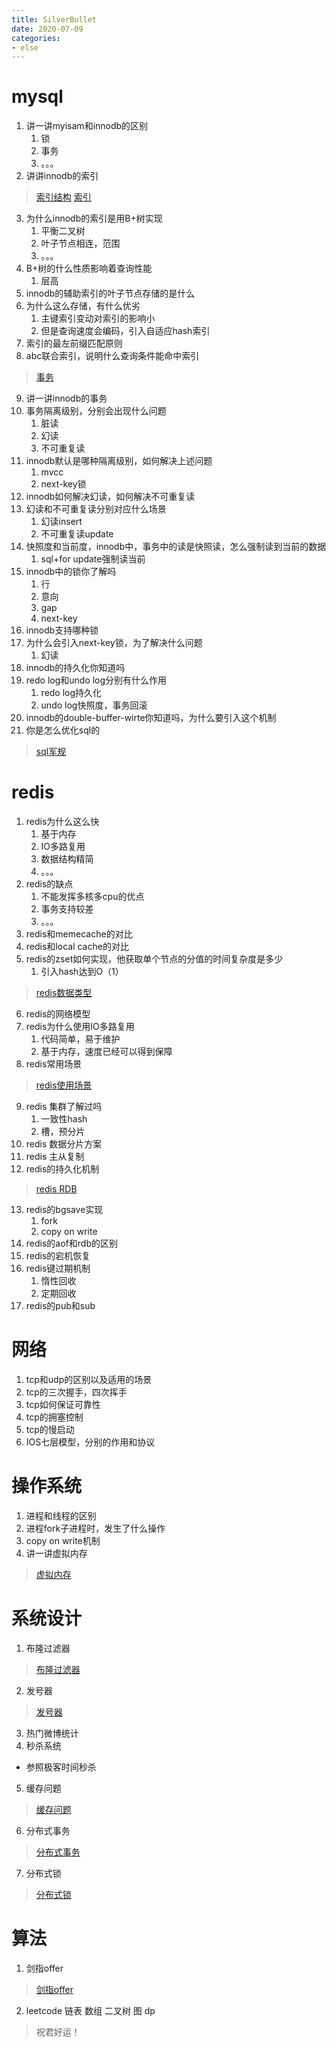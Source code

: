```yaml
--- 
title: SilverBullet 
date: 2020-07-09
categories: 
- else 
---
```

# mysql
1. 讲一讲myisam和innodb的区别
    1. 锁
    2. 事务
    3. 。。。
2. 讲讲innodb的索引
> [索引结构](http://nber1994.com/mysql/2019/07/05/mysql-索引结构.html)
[索引](http://nber1994.com/mysql/2019/01/08/mysql-索引.html)
3. 为什么innodb的索引是用B+树实现
    1. 平衡二叉树
    2. 叶子节点相连，范围
    3. 。。。
4. B+树的什么性质影响着查询性能
    1. 层高
5. innodb的辅助索引的叶子节点存储的是什么
6. 为什么这么存储，有什么优劣
    1. 主键索引变动对索引的影响小
    2. 但是查询速度会编码，引入自适应hash索引
7. 索引的最左前缀匹配原则
8. abc联合索引，说明什么查询条件能命中索引
> [事务](http://nber1994.com/mysql/2019/01/08/mysql-事务.html)
9. 讲一讲innodb的事务
10. 事务隔离级别，分别会出现什么问题
    1. 脏读
    2. 幻读
    3. 不可重复读
11. innodb默认是哪种隔离级别，如何解决上述问题
    1. mvcc
    2. next-key锁
12. innodb如何解决幻读，如何解决不可重复读
13. 幻读和不可重复读分别对应什么场景
    1. 幻读insert
    2. 不可重复读update
14. 快照度和当前度，innodb中，事务中的读是快照读，怎么强制读到当前的数据
    1. sql+for update强制读当前
15. innodb中的锁你了解吗
    1. 行
    2. 意向
    3. gap
    4. next-key
16. innodb支持哪种锁
17. 为什么会引入next-key锁，为了解决什么问题
    1. 幻读
18. innodb的持久化你知道吗
19. redo log和undo log分别有什么作用
    1. redo log持久化
    2. undo log快照度，事务回滚
20. innodb的double-buffer-wirte你知道吗，为什么要引入这个机制
21. 你是怎么优化sql的
> [sql军规](http://nber1994.com/mysql/2019/01/08/mysql-查询优化器&sql军规.html)

# redis
1. redis为什么这么快
    1. 基于内存
    2. IO多路复用
    3. 数据结构精简
    4. 。。。
2. redis的缺点
    1. 不能发挥多核多cpu的优点
    2. 事务支持较差
    3. 。。。
3. redis和memecache的对比
4. redis和local cache的对比
5. redis的zset如何实现，他获取单个节点的分值的时间复杂度是多少
    1. 引入hash达到O（1）
> [redis数据类型](http://nber1994.com/redis/2019/01/08/redis数据结构-对象.html)
6. redis的网络模型
7. redis为什么使用IO多路复用
    1. 代码简单，易于维护
    2. 基于内存，速度已经可以得到保障
8. redis常用场景
> [redis使用场景](http://nber1994.com/redis/2019/06/01/redis-应用场景.html)
9. redis 集群了解过吗
    1. 一致性hash
    2. 槽，预分片
10. redis 数据分片方案
11. redis 主从复制
12. redis的持久化机制
> [redis RDB](http://nber1994.com/redis/2019/01/08/redis持久化-RDB.html)
13. redis的bgsave实现
    1. fork
    2. copy on write
14. redis的aof和rdb的区别
15. redis的宕机恢复
16. redis键过期机制
    1. 惰性回收
    2. 定期回收
17. redis的pub和sub

# 网络
1. tcp和udp的区别以及适用的场景
2. tcp的三次握手，四次挥手
3. tcp如何保证可靠性
4. tcp的拥塞控制
5. tcp的慢启动
6. IOS七层模型，分别的作用和协议

# 操作系统
1. 进程和线程的区别
2. 进程fork子进程时，发生了什么操作
3. copy on write机制
4. 讲一讲虚拟内存
> [虚拟内存](http://nber1994.com/os/2019/05/18/os-虚拟内存.html)


# 系统设计

1. 布隆过滤器
> [布隆过滤器](http://nber1994.com/sysdesign/2019/01/10/sysDesign-布隆过滤器.html)
2. 发号器
> [发号器](http://nber1994.com/sysdesign/2019/01/09/sysDesign-发号器.html)
3. 热门微博统计
4. 秒杀系统
* 参照极客时间秒杀
5. 缓存问题
> [缓存问题](http://nber1994.com/sysdesign/2019/01/10/sysDesign-缓存的常见问题.html)
6. 分布式事务
> [分布式事务](http://nber1994.com/sysdesign/2019/05/31/sysDesign-分布式事务.html)
7. 分布式锁
> [分布式锁](https://zhuanlan.zhihu.com/p/41114567)

# 算法
1. 剑指offer
> [剑指offer](https://blog.csdn.net/c406495762/article/details/79247243)
2. leetcode 链表 数组 二叉树 图 dp

> 祝君好运！
